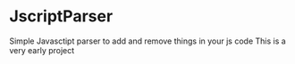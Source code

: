 # JscriptParser
Simple Javasctipt parser to add and remove things in your js code
This is a very early project
